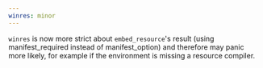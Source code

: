 ```yaml
---
winres: minor
---
```


`winres` is now more strict about `embed_resource`'s result (using manifest_required instead of manifest_option) and therefore may panic more likely, for example if the environment is missing a resource compiler.
